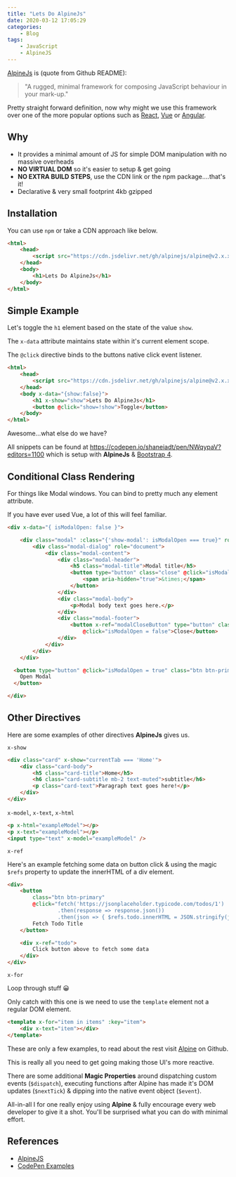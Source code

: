 ```yaml
---
title: "Lets Do AlpineJs"
date: 2020-03-12 17:05:29
categories:
    - Blog
tags:
    - JavaScript
    - AlpineJS
---
```


[AlpineJs](https://github.com/alpinejs/alpine) is (quote from Github README):

> "A rugged, minimal framework for composing JavaScript behaviour in your mark-up."

Pretty straight forward definition, now why might we use this framework over one of the more popular options such as [React](https://reactjs.org/), [Vue](https://vuejs.org/) or [Angular](https://angular.io/).

## Why

- It provides a minimal amount of JS for simple DOM manipulation with no massive overheads
- **NO VIRTUAL DOM** so it's easier to setup & get going
- **NO EXTRA BUILD STEPS**, use the CDN link or the npm package....that's it!
- Declarative & very small footprint 4kb gzipped

## Installation

You can use `npm` or take a CDN approach like below.

```html
<html>
    <head>
        <script src="https://cdn.jsdelivr.net/gh/alpinejs/alpine@v2.x.x/dist/alpine.js" defer></script>
    </head>
    <body>
        <h1>Lets Do AlpineJs</h1>
    </body>
</html>
```

## Simple Example

Let's toggle the `h1` element based on the state of the value `show`.

The `x-data` attribute maintains state within it's current element scope.

The `@click` directive binds to the buttons native click event listener.

```html
<html>
    <head>
        <script src="https://cdn.jsdelivr.net/gh/alpinejs/alpine@v2.x.x/dist/alpine.js" defer></script>
    </head>
    <body x-data="{show:false}">
        <h1 x-show="show">Lets Do AlpineJs</h1>
        <button @click="show=!show">Toggle</button>
    </body>
</html>
```

Awesome...what else do we have?

All snippets can be found at https://codepen.io/shaneiadt/pen/NWqypaV?editors=1100 which is setup with **AlpineJs** & [Bootstrap 4](https://getbootstrap.com/).

## Conditional Class Rendering

For things like Modal windows. You can bind to pretty much any element attribute.

If you have ever used Vue, a lot of this will feel familiar.

```html
<div x-data="{ isModalOpen: false }">

    <div class="modal" :class="{'show-modal': isModalOpen === true}" role="dialog">
        <div class="modal-dialog" role="document">
            <div class="modal-content">
                <div class="modal-header">
                    <h5 class="modal-title">Modal title</h5>
                    <button type="button" class="close" @click="isModalOpen = false">
                        <span aria-hidden="true">&times;</span>
                    </button>
                </div>
                <div class="modal-body">
                    <p>Modal body text goes here.</p>
                </div>
                <div class="modal-footer">
                    <button x-ref="modalCloseButton" type="button" class="btn btn-secondary"
                        @click="isModalOpen = false">Close</button>
                </div>
            </div>
        </div>
    </div>

  <button type="button" @click="isModalOpen = true" class="btn btn-primary">
    Open Modal
  </button>

</div>
```

## Other Directives

Here are some examples of other directives **AlpineJs** gives us.

`x-show`

```html
<div class="card" x-show="currentTab === 'Home'">
    <div class="card-body">
        <h5 class="card-title">Home</h5>
        <h6 class="card-subtitle mb-2 text-muted">subtitle</h6>
        <p class="card-text">Paragraph text goes here!</p>
    </div>
</div>
```

`x-model`, `x-text`, `x-html`

```html
<p x-html="exampleModel"></p>
<p x-text="exampleModel"></p>
<input type="text" x-model="exampleModel" />
```

`x-ref`

Here's an example fetching some data on button click & using the magic `$refs` property to update the innerHTML of a div element.

```html
<div>
    <button
        class="btn btn-primary"
        @click="fetch('https://jsonplaceholder.typicode.com/todos/1')
                .then(response => response.json())
                .then(json => { $refs.todo.innerHTML = JSON.stringify(json) })">
        Fetch Todo Title
    </button>

    <div x-ref="todo">
        Click button above to fetch some data
    </div>
</div>
```

`x-for`

Loop through stuff 😀

Only catch with this one is we need to use the `template` element not a regular DOM element.

```html
<template x-for="item in items" :key="item">
    <div x-text="item"></div>
</template>
```

These are only a few examples, to read about the rest visit [Alpine](https://github.com/alpinejs/alpine) on Github.

This is really all you need to get going making those UI's more reactive.

There are some additional **Magic Properties** around dispatching custom events (`$dispatch`), executing functions after Alpine has made it's DOM updates (`$nextTick`) & dipping into the native event object (`$event`).

All-in-all I for one really enjoy using **Alpine** & fully encourage every web developer to give it a shot. You'll be surprised what you can do with minimal effort.

## References

- [AlpineJS](https://github.com/alpinejs/alpine)
- [CodePen Examples](https://codepen.io/shaneiadt/pen/NWqypaV?editors=1100)